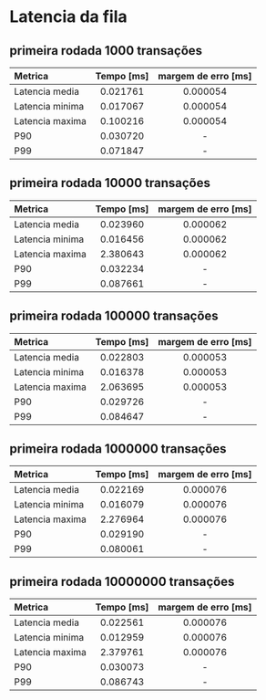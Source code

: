 # Latencia da fila

## primeira rodada 1000 transações

|       Metrica         |   Tempo  [ms]   |   margem de erro [ms] |
|:---------------|:-----------:|:---------:|
|Latencia media  | 0.021761 | 0.000054 |
|Latencia minima | 0.017067 | 0.000054 |
|Latencia maxima | 0.100216 | 0.000054 |
|P90             | 0.030720 |     -    |
|P99             | 0.071847 |     -    |

## primeira rodada 10000 transações
|       Metrica         |   Tempo  [ms]   |   margem de erro [ms] |
|:---------------|:-----------:|:---------:|
|Latencia media  | 0.023960 | 0.000062 |
|Latencia minima | 0.016456 | 0.000062 |
|Latencia maxima | 2.380643 | 0.000062 |
|P90             | 0.032234 |     -    |
|P99             | 0.087661 |     -    |

## primeira rodada 100000 transações

|       Metrica         |   Tempo  [ms]   |   margem de erro [ms] |
|:---------------|:-----------:|:---------:|
|Latencia media  | 0.022803 | 0.000053 |
|Latencia minima | 0.016378 | 0.000053 |
|Latencia maxima | 2.063695 | 0.000053 |
|P90             | 0.029726 |     -    |
|P99             | 0.084647 |     -    |

## primeira rodada 1000000 transações

|       Metrica         |   Tempo  [ms]   |   margem de erro [ms] |
|:---------------|:-----------:|:---------:|
|Latencia media  | 0.022169 | 0.000076 |
|Latencia minima | 0.016079 | 0.000076 |
|Latencia maxima | 2.276964 | 0.000076 |
|P90             | 0.029190 |     -    |
|P99             | 0.080061 |     -    |

## primeira rodada 10000000 transações

|       Metrica         |   Tempo  [ms]   |   margem de erro [ms] |
|:---------------|:-----------:|:---------:|
|Latencia media  | 0.022561 | 0.000076|
|Latencia minima | 0.012959 | 0.000076|
|Latencia maxima | 2.379761 | 0.000076|
|P90             | 0.030073 |    -    |
|P99             | 0.086743 |    -    |